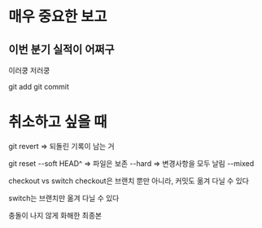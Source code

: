# 매우 중요한 보고

## 이번 분기 실적이 어쩌구

이러쿵 저러쿵

git add
git commit

# 취소하고 싶을 때
git revert => 되돌린 기록이 남는 거

git reset --soft HEAD^ => 파일은 보존
          --hard => 변경사항을 모두 날림
          --mixed

checkout vs switch
checkout은 브랜치 뿐만 아니라, 커밋도 옮겨 다닐 수 있다

switch는 브랜치만 옮겨 다닐 수 있다

충돌이 나지 않게 화해한 최종본
